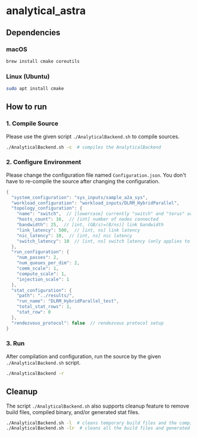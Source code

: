 # analytical_astra

## Dependencies
### macOS
```bash
brew install cmake coreutils
```
### Linux (Ubuntu)
```bash
sudo apt install cmake
```

## How to run
### 1. Compile Source
Please use the given script `./AnalyticalBackend.sh` to compile sources.
```bash
./AnalyticalBackend.sh -c  # compiles the AnalyticalBackend
```

### 2. Configure Environment
Please change the configuration file named `Configuration.json`. You don't have to re-compile the source after changing the configuration.
```cpp
{
  "system_configuration": "sys_inputs/sample_a2a_sys",
  "workload_configuration": "workload_inputs/DLRM_HybridParallel",
  "topology_configuration": {
    "name": "switch",  // [lowercase] currently "switch" and "torus" are supported
    "hosts_count": 16,  // [int] number of nodes connected
    "bandwidth": 25,  // [int, (GB/s)=(B/ns)] link bandwidth
    "link_latency": 500,  // [int, ns] link latency
    "nic_latency": 10,  // [int, ns] nic latency
    "switch_latency": 10  // [int, ns] switch latency (only applies to "switch" topology)
  },
  "run_configuration": {
    "num_passes": 2,
    "num_queues_per_dim": 2,
    "comm_scale": 1,
    "compute_scale": 1,
    "injection_scale": 1
  },
  "stat_configuration": {
    "path": "../results/",
    "run_name": "DLRM_HybridParallel_test",
    "total_stat_rows": 1,
    "stat_row": 0
  },
  "rendezvous_protocol": false  // rendezvous protocol setup
}
```

### 3. Run
After compilation and configuration, run the source by the given `./AnalyticalBackend.sh` script.
```bash
./AnalyticalBackend -r
```

## Cleanup
The script `./AnalyticalBackend.sh` also supports cleanup feature to remove build files, compiled binary, and/or generated stat files.
```bash
./AnalyticalBackend.sh -l  # cleans temporary build files and the compiled binary
./AnalyticalBackend.sh -lr  # cleans all the build files and generated results 
```
